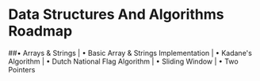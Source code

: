 # Data Structures And Algorithms Roadmap

##• Arrays & Strings
|   • Basic Array & Strings Implementation
|   • Kadane's Algorithm
|   • Dutch National Flag Algorithm
|   • Sliding Window
|   • Two Pointers

 
